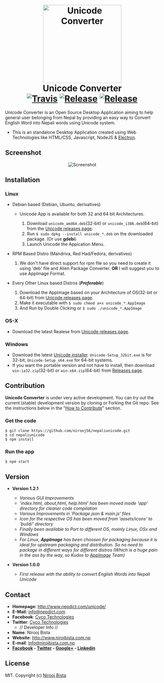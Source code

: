 <h1 align="center">
  <br>
  <img height="256" width="256" src="https://github.com/nirooj56/nepaliunicode/blob/master/logo.png" alt="Unicode Converter">
  <br>
  Unicode Converter
  <br>
   <a href="https://travis-ci.org/nirooj56/nepaliunicode"><img src="https://travis-ci.org/nirooj56/unicode.svg?branch=master" alt="Travis"></a>
  <a href="https://github.com/nirooj56/nepaliunicode/releases"><img src="https://img.shields.io/github/release/nirooj56/unicode.svg" alt="Release"></a>
  <a href="https://github.com/nirooj56/nepaliunicode/blob/master/Licence"><img src="https://img.shields.io/github/license/nirooj56/unicode.svg" alt="Release"></a>
  <br>
</h1>

Unicode Converter is an Open Source Desktop Application aiming to help general user belonging from Nepal by providing an easy way to Convert English Word into Nepali words using Unicode system.

* This is an standalone Desktop Application created using Web Technologies like HTML/CSS, Javascript, NodeJS & [Electron](http://electron.atom.io/).

## Screenshot
<p align="center">
<img src="https://github.com/nirooj56/nepaliunicode/blob/master/screenshot.png" title="Screenshot">
</p>

## Installation

### Linux
* Debian based (Debian, Ubuntu, derivatives)

    * Unicode App is available for both 32 and 64 bit Architectures.

        1. Download ```unicode_amd64.deb```(32-bit) or ```unicode_i386.deb```(64-bit) from the [Unicode releases page](https://github.com/nirooj56/nepaliunicode/releases/tag/v1.2.1).
        2. Run ```$ sudo dpkg --install unicode_*.deb``` on the downloaded package. (Or use **gdebi**)
        3. Launch Unicode the Appication Menu.

 * RPM Based Distro (Mandriva, Red Had/Fedora, derivatives)

    1. We don't have direct support for rpm file so you need to create it using 'deb' file and Alien Package Converter. **OR** I will suggest you to use AppImage Format.

* Every Other Linux based Distros (***Preferable***)

    1. Download the AppImage based on your Architecture of OS(32-bit or 64-bit) from [Unicode releases page](https://github.com/nirooj56/nepaliunicode/releases/tag/v1.2.1).
    2. Make it executable with ``` $ sudo chmod a+x unicode_*.AppImage ```
    3. And Run by Double Clicking or ``` $ sudo ./unicode_*.AppImage ```

### OS-X

* Download the latest Realese from [Unicode releases page](https://github.com/nirooj56/nepaliunicode/releases/tag/v1.2.1).

### Windows

* Download the latest [Unicode installer](https://github.com/nirooj56/nepaliunicode/releases/tag/v1.2.1). ```Unicode-Setup_32bit.exe``` is for 32-bit, ```Unicode-Setup_x64.exe``` for 64-bit systems.
*  If you want the portable version and not have to install, then download ```win-ia32.zip```(32-bit) or ```win-x64.zip```(64-bit) from [Releases page](https://github.com/nirooj56/unicode/releases/tag/v1.2.1).

## Contribution

**Unicode Converter** is under very active development. You can try out the current (stable) development version by cloning or Forking the Git repo. See the instructions below in the "[How to Contribute](#how-to-contribute)" section.

### Get the code

```
$ git clone https://github.com/nirooj56/nepaliunicode.git
$ cd nepaliunicode
$ npm install
```

### Run the app

```
$ npm start
```

## Version

* **Version 1.2.1**

    * _Various GUI Improvements_
    * _'index.html, about,html, help.html' has been moved inside 'app' directory for cleaner code compilation_
    * _Various Improvements in 'Package.json & main.js' files_
    * _Icon for the respective OS has been moved from 'assets/icons' to 'build/' directory_
    * _Finally been available to Port to different OS, mainly Linux, OSx and Windows_
    * _For Linux, **AppImage** has been choosen for packaging because it is ideal for upstream packaging and distribution. So no need to package in different ways for different distros (Which is a huge pain in the ass by the way, so Kudos to [AppImage](http://appimage.org/) Team)_


* **Version 1.0.0**
    * _First release with the ability to convert English Words into Nepali Unicode_
 
## Contact

* **Homepage**: http://www.nepdict.com/unicode/
* **E-Mail**: info@nepdict.com
* **Facebook**: [Cyco Technologies](http://facebook.com/cycotechnologies/)
* **Twitter**: [Cyco Technologies](http://facebook.com/cycotechnologies/)
 	* // Developer Info //
* **Name**: Nirooj Bista
* **Website**: http://www.nirojbista.com.np
* **E-mail**: info@nirojbista.com.np
* **[Facebook](https://www.facebook.com/nirooj56) - [Twitter](https://www.twitter.com/nirooj56) - [Google+](https://plus.google.com/+bistanirooj) - [Linkedin](https://www.linkedin.com/in/nirooj56)**

## License

MIT. Copyright (c) [Nirooj Bista](http://nirojbista.com.np)
